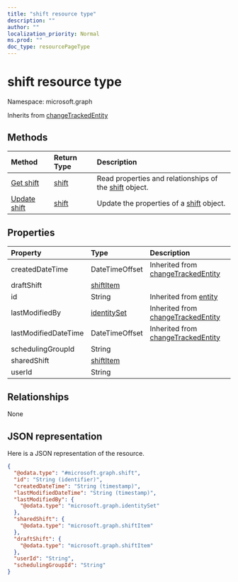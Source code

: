 ```yaml
---
title: "shift resource type"
description: ""
author: ""
localization_priority: Normal
ms.prod: ""
doc_type: resourcePageType
---
```


# shift resource type


Namespace: microsoft.graph




Inherits from [changeTrackedEntity](../resources/changetrackedentity.md)

## Methods
|Method|Return Type|Description|
|:---|:---|:---|
|[Get shift](../api/shift-get.md)|[shift](../resources/shift.md)|Read properties and relationships of the [shift](../resources/shift.md) object.|
|[Update shift](../api/shift-update.md)|[shift](../resources/shift.md)|Update the properties of a [shift](../resources/shift.md) object.|

## Properties
|Property|Type|Description|
|:---|:---|:---|
|createdDateTime|DateTimeOffset| Inherited from [changeTrackedEntity](../resources/changetrackedentity.md)|
|draftShift|[shiftItem](../resources/shiftitem.md)||
|id|String| Inherited from [entity](../resources/entity.md)|
|lastModifiedBy|[identitySet](../resources/identityset.md)| Inherited from [changeTrackedEntity](../resources/changetrackedentity.md)|
|lastModifiedDateTime|DateTimeOffset| Inherited from [changeTrackedEntity](../resources/changetrackedentity.md)|
|schedulingGroupId|String||
|sharedShift|[shiftItem](../resources/shiftitem.md)||
|userId|String||

## Relationships
None

## JSON representation
Here is a JSON representation of the resource.
<!-- {
  "blockType": "resource",
  "keyProperty": "id",
  "@odata.type": "microsoft.graph.shift",
  "baseType": "microsoft.graph.changeTrackedEntity",
  "openType": false
}
-->
``` json
{
  "@odata.type": "#microsoft.graph.shift",
  "id": "String (identifier)",
  "createdDateTime": "String (timestamp)",
  "lastModifiedDateTime": "String (timestamp)",
  "lastModifiedBy": {
    "@odata.type": "microsoft.graph.identitySet"
  },
  "sharedShift": {
    "@odata.type": "microsoft.graph.shiftItem"
  },
  "draftShift": {
    "@odata.type": "microsoft.graph.shiftItem"
  },
  "userId": "String",
  "schedulingGroupId": "String"
}
```

